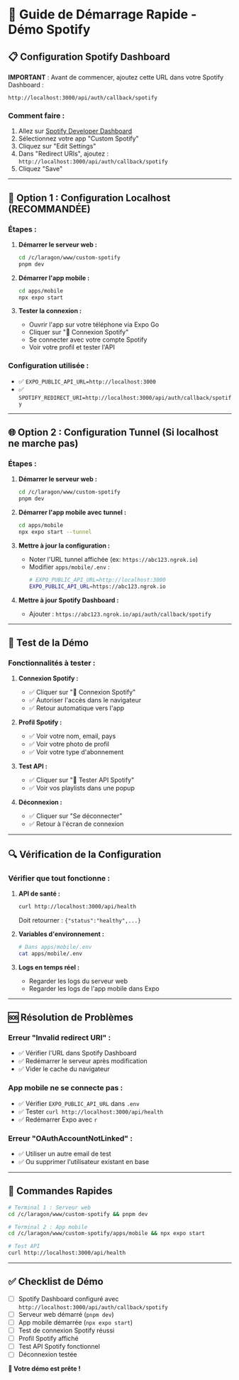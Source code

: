 # 🚀 Guide de Démarrage Rapide - Démo Spotify

## 📋 **Configuration Spotify Dashboard**

**IMPORTANT** : Avant de commencer, ajoutez cette URL dans votre Spotify Dashboard :

```
http://localhost:3000/api/auth/callback/spotify
```

### Comment faire :
1. Allez sur [Spotify Developer Dashboard](https://developer.spotify.com/dashboard)
2. Sélectionnez votre app "Custom Spotify"
3. Cliquez sur "Edit Settings"
4. Dans "Redirect URIs", ajoutez : `http://localhost:3000/api/auth/callback/spotify`
5. Cliquez "Save"

---

## 🎯 **Option 1 : Configuration Localhost (RECOMMANDÉE)**

### Étapes :
1. **Démarrer le serveur web :**
   ```bash
   cd /c/laragon/www/custom-spotify
   pnpm dev
   ```

2. **Démarrer l'app mobile :**
   ```bash
   cd apps/mobile
   npx expo start
   ```

3. **Tester la connexion :**
   - Ouvrir l'app sur votre téléphone via Expo Go
   - Cliquer sur "🎵 Connexion Spotify"
   - Se connecter avec votre compte Spotify
   - Voir votre profil et tester l'API

### Configuration utilisée :
- ✅ `EXPO_PUBLIC_API_URL=http://localhost:3000`
- ✅ `SPOTIFY_REDIRECT_URI=http://localhost:3000/api/auth/callback/spotify`

---

## 🌐 **Option 2 : Configuration Tunnel (Si localhost ne marche pas)**

### Étapes :
1. **Démarrer le serveur web :**
   ```bash
   cd /c/laragon/www/custom-spotify
   pnpm dev
   ```

2. **Démarrer l'app mobile avec tunnel :**
   ```bash
   cd apps/mobile
   npx expo start --tunnel
   ```

3. **Mettre à jour la configuration :**
   - Noter l'URL tunnel affichée (ex: `https://abc123.ngrok.io`)
   - Modifier `apps/mobile/.env` :
     ```bash
     # EXPO_PUBLIC_API_URL=http://localhost:3000
     EXPO_PUBLIC_API_URL=https://abc123.ngrok.io
     ```

4. **Mettre à jour Spotify Dashboard :**
   - Ajouter : `https://abc123.ngrok.io/api/auth/callback/spotify`

---

## 🧪 **Test de la Démo**

### Fonctionnalités à tester :

1. **Connexion Spotify :**
   - ✅ Cliquer sur "🎵 Connexion Spotify"
   - ✅ Autoriser l'accès dans le navigateur
   - ✅ Retour automatique vers l'app

2. **Profil Spotify :**
   - ✅ Voir votre nom, email, pays
   - ✅ Voir votre photo de profil
   - ✅ Voir votre type d'abonnement

3. **Test API :**
   - ✅ Cliquer sur "🧪 Tester API Spotify"
   - ✅ Voir vos playlists dans une popup

4. **Déconnexion :**
   - ✅ Cliquer sur "Se déconnecter"
   - ✅ Retour à l'écran de connexion

---

## 🔍 **Vérification de la Configuration**

### Vérifier que tout fonctionne :

1. **API de santé :**
   ```bash
   curl http://localhost:3000/api/health
   ```
   Doit retourner : `{"status":"healthy",...}`

2. **Variables d'environnement :**
   ```bash
   # Dans apps/mobile/.env
   cat apps/mobile/.env
   ```

3. **Logs en temps réel :**
   - Regarder les logs du serveur web
   - Regarder les logs de l'app mobile dans Expo

---

## 🆘 **Résolution de Problèmes**

### Erreur "Invalid redirect URI" :
- ✅ Vérifier l'URL dans Spotify Dashboard
- ✅ Redémarrer le serveur après modification
- ✅ Vider le cache du navigateur

### App mobile ne se connecte pas :
- ✅ Vérifier `EXPO_PUBLIC_API_URL` dans `.env`
- ✅ Tester `curl http://localhost:3000/api/health`
- ✅ Redémarrer Expo avec `r`

### Erreur "OAuthAccountNotLinked" :
- ✅ Utiliser un autre email de test
- ✅ Ou supprimer l'utilisateur existant en base

---

## 📱 **Commandes Rapides**

```bash
# Terminal 1 : Serveur web
cd /c/laragon/www/custom-spotify && pnpm dev

# Terminal 2 : App mobile
cd /c/laragon/www/custom-spotify/apps/mobile && npx expo start

# Test API
curl http://localhost:3000/api/health
```

---

## ✅ **Checklist de Démo**

- [ ] Spotify Dashboard configuré avec `http://localhost:3000/api/auth/callback/spotify`
- [ ] Serveur web démarré (`pnpm dev`)
- [ ] App mobile démarrée (`npx expo start`)
- [ ] Test de connexion Spotify réussi
- [ ] Profil Spotify affiché
- [ ] Test API Spotify fonctionnel
- [ ] Déconnexion testée

**🎉 Votre démo est prête !** 